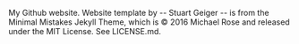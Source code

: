 My Github website. Website template by -- Stuart Geiger -- is from the Minimal Mistakes Jekyll Theme, which is © 2016 Michael Rose and released under the MIT License. See LICENSE.md.

